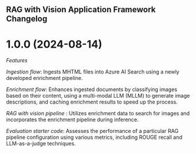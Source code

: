 ## RAG with Vision Application Framework Changelog

<a name="x.y.z"></a>
# 1.0.0 (2024-08-14)

*Features*

*Ingestion flow*: Ingests MHTML files into Azure AI Search using a newly developed enrichment pipeline.

*Enrichment flow*: Enhances ingested documents by classifying images based on their content, using a multi-modal LLM (MLLM) to generate image descriptions, and caching enrichment results to speed up the process.

*RAG with vision pipeline* : Utilizes enrichment data to search for images and incorporates the enrichment pipeline during inference.

*Evaluation starter code*: Assesses the performance of a particular RAG pipeline configuration using various metrics, including ROUGE recall and LLM-as-a-judge techniques.

